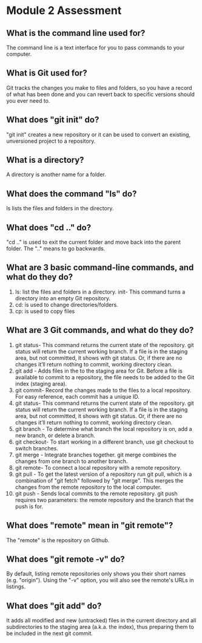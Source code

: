 # Module 2 Assessment

## What is the command line used for?
The command line is a text interface for you to pass commands to your computer.

## What is Git used for?
Git tracks the changes you make to files and folders, so you have a record of what has been done and you can revert back to specific versions should you ever need to.

## What does "git init" do?
"git init" creates a new repository or it can be used to convert an existing, unversioned project to a repository.

## What is a directory?
A directory is another name for a folder.

## What does the command "ls" do?
ls lists the files and folders in the directory.

## What does "cd .." do?
"cd .." is used to exit the current folder and move back into the parent folder. The ".." means to go backwards.

## What are 3 basic command-line commands, and what do they do?
1. ls: list the files and folders in a directory. init- This command turns a directory into an empty Git repository. 
2. cd: is used to change directories/folders.
3. cp: is used to copy files

## What are 3 Git commands, and what do they do?
1. git status- This command returns the current state of the repository. git status will return the current working branch. If a file is in the staging area, but not committed, it shows with git status. Or, if there are no changes it’ll return nothing to commit, working directory clean. 
2. git add - Adds files in the to the staging area for Git. Before a file is available to commit to a repository, the file needs to be added to the Git index (staging area). 
3. git commit- Record the changes made to the files to a local repository. For easy reference, each commit has a unique ID. 
4. git status- This command returns the current state of the repository. git status will return the current working branch. If a file is in the staging area, but not committed, it shows with git status. Or, if there are no changes it’ll return nothing to commit, working directory clean. 
5. git branch - To determine what branch the local repository is on, add a new branch, or delete a branch. 
6. git checkout- To start working in a different branch, use git checkout to switch branches. 
7. git merge - Integrate branches together. git merge combines the changes from one branch to another branch. 
8. git remote- To connect a local repository with a remote repository. 
9. git pull - To get the latest version of a repository run git pull, which is a combination of "git fetch" followed by "git merge". This merges the changes from the remote repository to the local computer. 
10. git push - Sends local commits to the remote repository. git push requires two parameters: the remote repository and the branch that the push is for.

## What does "remote" mean in "git remote"?
The "remote" is the repository on Github.

## What does "git remote -v" do?
By default, listing remote repositories only shows you their short names (e.g. "origin"). Using the "-v" option, you will also see the remote's URLs in listings.

## What does "git add" do?
It adds all modified and new (untracked) files in the current directory and all subdirectories to the staging area (a.k.a. the index), thus preparing them to be included in the next git commit.
